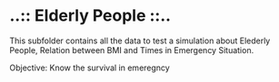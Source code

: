 # ..:: Elderly People ::..
This subfolder contains all the data to test a simulation about Elederly People, Relation between BMI and Times in Emergency Situation.

Objective: Know the survival in emeregncy
